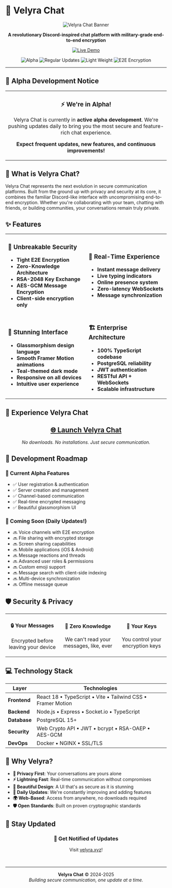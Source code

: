 # 🌊 Velyra Chat
<div align="center">
  
  ![Velyra Chat Banner](https://img.shields.io/badge/Velyra-Chat-008080?style=for-the-badge&logo=discord&logoColor=white)
  
  <p align="center">
    <strong>A revolutionary Discord-inspired chat platform with military-grade end-to-end encryption</strong>
  </p>
  
  <p align="center">
    <a href="https://velyra.xyz">
      <img src="https://img.shields.io/badge/🚀%20Sign%20Up-velyra.xyz-40E0D0?style=for-the-badge" alt="Live Demo">
    </a>
  </p>
  
  <p align="center">
    <img src="https://img.shields.io/badge/Status-Alpha%20Development-ff6b6b?style=flat-square" alt="Alpha">
    <img src="https://img.shields.io/badge/Regular-Updates-4ecdc4?style=flat-square" alt="Regular Updates">
    <img src="https://img.shields.io/badge/LightWeight-100%25-007ACC?style=flat-square&logo=typescript&logoColor=white" alt="Light Weight">
    <img src="https://img.shields.io/badge/Encryption-E2E-success?style=flat-square&logo=shield&logoColor=white" alt="E2E Encryption">
  </p>
</div>

---

## 🎯 Alpha Development Notice

<div align="center">
  <table>
    <tr>
      <td align="center">
        <h3>⚡ We're in Alpha!</h3>
        <p>Velyra Chat is currently in <strong>active alpha development</strong>. We're pushing updates daily to bring you the most secure and feature-rich chat experience.</p>
        <p><strong>Expect frequent updates, new features, and continuous improvements!</strong></p>
      </td>
    </tr>
  </table>
</div>

## 🌟 What is Velyra Chat?

Velyra Chat represents the next evolution in secure communication platforms. Built from the ground up with privacy and security at its core, it combines the familiar Discord-like interface with uncompromising end-to-end encryption. Whether you're collaborating with your team, chatting with friends, or building communities, your conversations remain truly private.

## ✨ Features

<table>
<tr>
<td width="50%">

### 🔐 Unbreakable Security
- **Tight E2E Encryption** 
- **Zero-Knowledge Architecture**
- **RSA-2048 Key Exchange**
- **AES-GCM Message Encryption**
- **Client-side encryption only**

</td>
<td width="50%">

### 💬 Real-Time Experience
- **Instant message delivery**
- **Live typing indicators**
- **Online presence system**
- **Zero-latency WebSockets**
- **Message synchronization**

</td>
</tr>
<tr>
<td width="50%">

### 🎨 Stunning Interface
- **Glassmorphism design language**
- **Smooth Framer Motion animations**
- **Teal-themed dark mode**
- **Responsive on all devices**
- **Intuitive user experience**

</td>
<td width="50%">

### 🏗️ Enterprise Architecture
- **100% TypeScript codebase**
- **PostgreSQL reliability**
- **JWT authentication**
- **RESTful API + WebSockets**
- **Scalable infrastructure**

</td>
</tr>
</table>

## 🚀 Experience Velyra Chat

<div align="center">
  <h2>
    <a href="https://velyra.xyz">
      🌐 Launch Velyra Chat
    </a>
  </h2>
  <p><em>No downloads. No installations. Just secure communication.</em></p>
</div>

## 📅 Development Roadmap

### 🔄 Current Alpha Features
- ✅ User registration & authentication
- ✅ Server creation and management
- ✅ Channel-based communication
- ✅ Real-time encrypted messaging
- ✅ Beautiful glassmorphism UI

### 🚧 Coming Soon (Daily Updates!)
- 🔜 Voice channels with E2E encryption
- 🔜 File sharing with encrypted storage
- 🔜 Screen sharing capabilities
- 🔜 Mobile applications (iOS & Android)
- 🔜 Message reactions and threads
- 🔜 Advanced user roles & permissions
- 🔜 Custom emoji support
- 🔜 Message search with client-side indexing
- 🔜 Multi-device synchronization
- 🔜 Offline message queue

## 🛡️ Security & Privacy

<div align="center">
  <table>
    <tr>
      <td align="center">
        <h4>🔒 Your Messages</h4>
        <p>Encrypted before leaving your device</p>
      </td>
      <td align="center">
        <h4>🚫 Zero Knowledge</h4>
        <p>We can't read your messages, like, ever</p>
      </td>
      <td align="center">
        <h4>🔑 Your Keys</h4>
        <p>You control your encryption keys</p>
      </td>
    </tr>
  </table>
</div>

## 💻 Technology Stack

<div align="center">

| Layer | Technologies |
|-------|-------------|
| **Frontend** | React 18 • TypeScript • Vite • Tailwind CSS • Framer Motion |
| **Backend** | Node.js • Express • Socket.io • TypeScript | JavaScript | FastUI
| **Database** | PostgreSQL 15+ | MongoDB |
| **Security** | Web Crypto API • JWT • bcrypt • RSA-OAEP • AES-GCM |
| **DevOps** | Docker • NGINX • SSL/TLS | Cloudflare Anti-DDOS Protection

</div>

## 🌈 Why Velyra?

- **🎯 Privacy First**: Your conversations are yours alone
- **⚡ Lightning Fast**: Real-time communication without compromises
- **🎨 Beautiful Design**: A UI that's as secure as it is stunning
- **🔧 Daily Updates**: We're constantly improving and adding features
- **🌍 Web-Based**: Access from anywhere, no downloads required
- **🛡️ Open Standards**: Built on proven cryptographic standards

## 📢 Stay Updated

<div align="center">
  
  ### 🔔 Get Notified of Updates
  
  Visit [velyra.xyz](https://velyra.xyz)!
  
  <br>
  
  
</div>

---

<div align="center">
  <p>
    <strong>Velyra Chat</strong> © 2024-2025<br>
    <em>Building secure communication, one update at a time.</em>
  </p>
</div>
